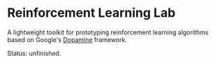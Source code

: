 # Reinforcement Learning Lab
A lightweight toolkit for prototyping reinforcement learning algorithms based on Google's [Dopamine](https://github.com/google/dopamine) framework.

Status: unfinished.
